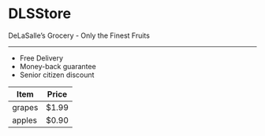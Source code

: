 # DLSStore

DeLaSalle’s Grocery - Only the Finest Fruits

---
- Free Delivery
- Money-back guarantee
- Senior citizen discount

| Item | Price |
|------|-------|
|grapes| $1.99 |
|apples| $0.90 |
